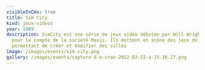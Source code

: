 ```yaml
---
visibleInCms: true
title: Sim City
kind: jeux-videos
year: 1989
description: SimCity est une série de jeux vidéo débutée par Will Wright en 1989
  pour le compte de la société Maxis. Ils mettent en scène des jeux de gestion
  permettant de créer et modifier des villes
image: /images/events/sim-city.png
gallery: /images/events/capture-d-e-cran-2022-03-22-a-15.16.27.png
---
```

